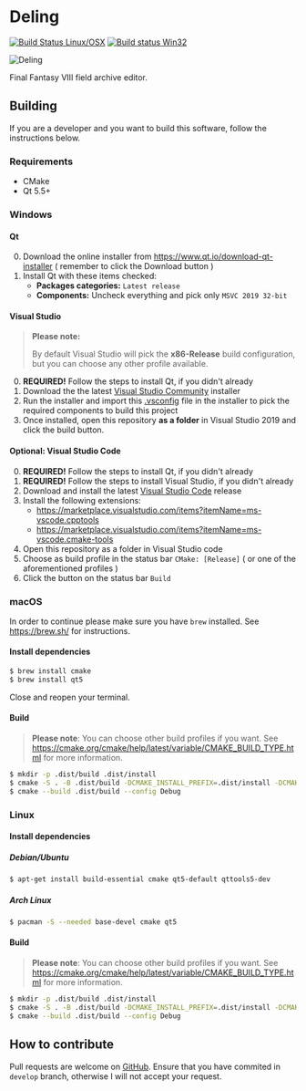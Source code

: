 # Deling

[![Build Status Linux/OSX](https://travis-ci.org/myst6re/deling.svg?branch=develop)](https://travis-ci.org/myst6re/deling)
[![Build status Win32](https://ci.appveyor.com/api/projects/status/74gm0u6ya9nqxw9u/branch/develop?svg=true)](https://ci.appveyor.com/project/myst6re/deling/branch/develop)

![Deling](images/deling.png)

Final Fantasy VIII field archive editor.

## Building

If you are a developer and you want to build this software, follow the
instructions below.

### Requirements

 - CMake
 - Qt 5.5+

### Windows

#### Qt

0) Download the online installer from https://www.qt.io/download-qt-installer ( remember to click the Download button )
1) Install Qt with these items checked:
   - **Packages categories:** `Latest release`
   - **Components:** Uncheck everything and pick only `MSVC 2019 32-bit`

#### Visual Studio

> **Please note:**
>
> By default Visual Studio will pick the **x86-Release** build configuration, but you can choose any other profile available.

0) **REQUIRED!** Follow the steps to install Qt, if you didn't already
0) Download the the latest [Visual Studio Community](https://visualstudio.microsoft.com/vs/community/) installer
1) Run the installer and import this [.vsconfig](.vsconfig) file in the installer to pick the required components to build this project
2) Once installed, open this repository **as a folder** in Visual Studio 2019 and click the build button.

#### Optional: Visual Studio Code

0) **REQUIRED!** Follow the steps to install Qt, if you didn't already
0) **REQUIRED!** Follow the steps to install Visual Studio, if you didn't already
1) Download and install the latest [Visual Studio Code](https://code.visualstudio.com/) release
2) Install the following extensions:
   - https://marketplace.visualstudio.com/items?itemName=ms-vscode.cpptools
   - https://marketplace.visualstudio.com/items?itemName=ms-vscode.cmake-tools
3) Open this repository as a folder in Visual Studio code
4) Choose as build profile in the status bar `CMake: [Release]` ( or one of the aforementioned profiles )
5) Click the button on the status bar `Build`

### macOS

In order to continue please make sure you have `brew` installed. See https://brew.sh/ for instructions.

#### Install dependencies
```sh
$ brew install cmake
$ brew install qt5
```
Close and reopen your terminal.

#### Build

> **Please note**: You can choose other build profiles if you want. See https://cmake.org/cmake/help/latest/variable/CMAKE_BUILD_TYPE.html for more information.

```sh
$ mkdir -p .dist/build .dist/install
$ cmake -S . -B .dist/build -DCMAKE_INSTALL_PREFIX=.dist/install -DCMAKE_BUILD_TYPE=Debug
$ cmake --build .dist/build --config Debug
```

### Linux

#### Install dependencies

##### Debian/Ubuntu
```sh
$ apt-get install build-essential cmake qt5-default qttools5-dev
```

##### Arch Linux
```sh
$ pacman -S --needed base-devel cmake qt5
```

#### Build

> **Please note**: You can choose other build profiles if you want. See https://cmake.org/cmake/help/latest/variable/CMAKE_BUILD_TYPE.html for more information.

```sh
$ mkdir -p .dist/build .dist/install
$ cmake -S . -B .dist/build -DCMAKE_INSTALL_PREFIX=.dist/install -DCMAKE_BUILD_TYPE=Debug
$ cmake --build .dist/build --config Debug
```

## How to contribute

Pull requests are welcome on [GitHub](https://github.com/myst6re/deling).
Ensure that you have commited in `develop` branch, otherwise I will not accept your
request.
